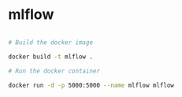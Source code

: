 # mlflow


```bash

# Build the docker image

docker build -t mlflow .

# Run the docker container

docker run -d -p 5000:5000 --name mlflow mlflow

```
